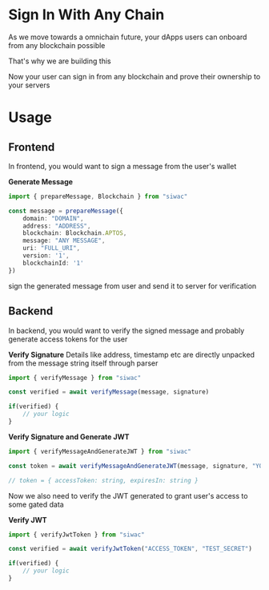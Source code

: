 # Sign In With Any Chain

As we move towards a omnichain future, your dApps users can onboard from any blockchain possible

That's why we are building this

Now your user can sign in from any blockchain and prove their ownership to your servers

# Usage

## Frontend

In frontend, you would want to sign a message from the user's wallet

**Generate Message**
```ts
import { prepareMessage, Blockchain } from "siwac"

const message = prepareMessage({
    domain: "DOMAIN",
    address: "ADDRESS",
    blockchain: Blockchain.APTOS,
    message: "ANY MESSAGE",
    uri: "FULL_URI",
    version: '1',
    blockchainId: '1'
})
```

sign the generated message from user and send it to server for verification

## Backend

In backend, you would want to verify the signed message and probably generate access tokens for the user

**Verify Signature**
Details like address, timestamp etc are directly unpacked from the message string itself through parser

```ts
import { verifyMessage } from "siwac"

const verified = await verifyMessage(message, signature)

if(verified) {
    // your logic
}
```

**Verify Signature and Generate JWT**
```ts
import { verifyMessageAndGenerateJWT } from "siwac"

const token = await verifyMessageAndGenerateJWT(message, signature, "YOUR_JWT_SECRET", "30m" // OR 8h)

// token = { accessToken: string, expiresIn: string }
```

Now we also need to verify the JWT generated to grant user's access to some gated data

**Verify JWT**
```ts
import { verifyJwtToken } from "siwac"

const verified = await verifyJwtToken("ACCESS_TOKEN", "TEST_SECRET")

if(verified) {
    // your logic
}
```